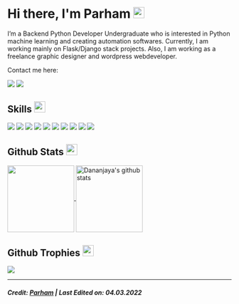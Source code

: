 <h1>Hi there, I'm Parham <img src="https://media.giphy.com/media/hvRJCLFzcasrR4ia7z/giphy.gif" width="25"></h1>   

I’m a Backend Python Developer Undergraduate who is interested in Python machine learning and creating automation softwares. Currently, I am working mainly on Flask/Django stack projects. Also, I am working as a freelance graphic designer and wordpress webdeveloper.

Contact me here: 

  <p>
    <a href="mailto:parhamdh100@gmail.com" target="_blank"><img src="https://img.shields.io/badge/-Gmail-222222?style=flat-square&logo=gmail&logoColor=white&link=mailto:parhamdh100@gmail.com)](mailto:parhamdh100@gmail.com"></a>
    <a href="https://discord.com/users/630716541754933259" target="_blank"><img src="https://img.shields.io/badge/Discord-222222?&style=flat-square&logo=discord&logoColor=white&link=https://discord.com/users/630716541754933259)](https://discord.com/users/630716541754933259"></a>
  </p>

## Skills <img src="https://media.giphy.com/media/QssGEmpkyEOhBCb7e1/giphy.gif" width="25">
![](https://img.shields.io/badge/Code-Python-informational?style=flat&logo=python&logoColor=white&color=ffffff)
![](https://img.shields.io/badge/Code-JAVA-informational?style=flat&logo=java&logoColor=white&color=ffffff)
![](https://img.shields.io/badge/Code-PHP-informational?style=flat&logo=php&logoColor=white&color=ffffff)
![](https://img.shields.io/badge/Code-HTML5-informational?style=flat&logo=html5&logoColor=white&color=ffffff)
![](https://img.shields.io/badge/Code-CSS-informational?style=flat&logo=css3&logoColor=white&color=ffffff)
![](https://img.shields.io/badge/Code-JavaScript-informational?style=flat&logo=javascript&logoColor=white&color=ffffff)
![](https://img.shields.io/badge/Database-MongoDB-informational?style=flat&logo=mongodb&logoColor=white&color=ffffff)
![](https://img.shields.io/badge/Database-MySQL-informational?style=flat&logo=mysql&logoColor=white&color=ffffff)
![](https://img.shields.io/badge/Database-SQLite-informational?style=flat&logo=sqlite&logoColor=white&color=ffffff)
![](https://img.shields.io/badge/WEB-WordPress-informational?style=flat&logo=wordpress&logoColor=white&color=ffffff)

## Github Stats <img src="https://media.giphy.com/media/cj87CxfRtrUifF3Ryk/giphy.gif" width="25">
<a href="https://github.com/movas02">
  <img align="center" src="https://github-readme-stats.vercel.app/api/top-langs/?username=movas021&show_icons=true&theme=dark&langs_count=8&count_private=true&card_width=280" height="150"/>
</a>
<a href="https://github.com/movas021">
 <img align="center" src="https://github-readme-stats.vercel.app/api?username=movas021&count_private=true&hide=stars&show_icons=true&theme=dark&line_height=27"  alt="Dananjaya's github stats" height="150" />
</a>

## Github Trophies <img src="https://media.giphy.com/media/QBw33dFlgxnzXSAS27/giphy.gif" width="25">
<img src="https://github-profile-trophy.vercel.app/?username=movas021&theme=onestar&rank=SSS,SS,S,AAA,AA,A,B,C,SECRET" />

------
##### Credit: [Parham](https://github.com/pama1999) | Last Edited on: 04.03.2022
